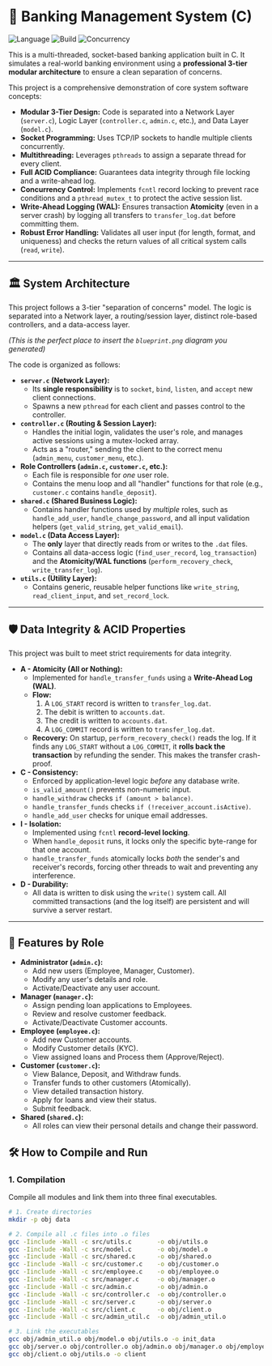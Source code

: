 # 🏦 Banking Management System (C)

![Language](https://img.shields.io/badge/Language-C-blue.svg) ![Build](https://img.shields.io/badge/Build-gcc-lightgrey.svg) ![Concurrency](https://img.shields.io/badge/Concurrency-pthreads-blue.svg)

This is a multi-threaded, socket-based banking application built in C. It simulates a real-world banking environment using a **professional 3-tier modular architecture** to ensure a clean separation of concerns.

This project is a comprehensive demonstration of core system software concepts:
* **Modular 3-Tier Design:** Code is separated into a Network Layer (`server.c`), Logic Layer (`controller.c`, `admin.c`, etc.), and Data Layer (`model.c`).
* **Socket Programming:** Uses TCP/IP sockets to handle multiple clients concurrently.
* **Multithreading:** Leverages `pthreads` to assign a separate thread for every client.
* **Full ACID Compliance:** Guarantees data integrity through file locking and a write-ahead log.
* **Concurrency Control:** Implements `fcntl` record locking to prevent race conditions and a `pthread_mutex_t` to protect the active session list.
* **Write-Ahead Logging (WAL):** Ensures transaction **Atomicity** (even in a server crash) by logging all transfers to `transfer_log.dat` before committing them.
* **Robust Error Handling:** Validates all user input (for length, format, and uniqueness) and checks the return values of all critical system calls (`read`, `write`).

---

## 🏛️ System Architecture

This project follows a 3-tier "separation of concerns" model. The logic is separated into a Network layer, a routing/session layer, distinct role-based controllers, and a data-access layer.

*(This is the perfect place to insert the `blueprint.png` diagram you generated)*

The code is organized as follows:
* **`server.c` (Network Layer):**
    * Its **single responsibility** is to `socket`, `bind`, `listen`, and `accept` new client connections.
    * Spawns a new `pthread` for each client and passes control to the controller.
* **`controller.c` (Routing & Session Layer):**
    * Handles the initial login, validates the user's role, and manages active sessions using a mutex-locked array.
    * Acts as a "router," sending the client to the correct menu (`admin_menu`, `customer_menu`, etc.).
* **Role Controllers (`admin.c`, `customer.c`, etc.):**
    * Each file is responsible for *one* user role.
    * Contains the menu loop and all "handler" functions for that role (e.g., `customer.c` contains `handle_deposit`).
* **`shared.c` (Shared Business Logic):**
    * Contains handler functions used by *multiple* roles, such as `handle_add_user`, `handle_change_password`, and all input validation helpers (`get_valid_string`, `get_valid_email`).
* **`model.c` (Data Access Layer):**
    * The **only** layer that directly reads from or writes to the `.dat` files.
    * Contains all data-access logic (`find_user_record`, `log_transaction`) and the **Atomicity/WAL functions** (`perform_recovery_check`, `write_transfer_log`).
* **`utils.c` (Utility Layer):**
    * Contains generic, reusable helper functions like `write_string`, `read_client_input`, and `set_record_lock`.

---

## 🛡️ Data Integrity & ACID Properties

This project was built to meet strict requirements for data integrity.
* **A - Atomicity (All or Nothing):**
    * Implemented for `handle_transfer_funds` using a **Write-Ahead Log (WAL)**.
    * **Flow:**
        1. A `LOG_START` record is written to `transfer_log.dat`.
        2. The debit is written to `accounts.dat`.
        3. The credit is written to `accounts.dat`.
        4. A `LOG_COMMIT` record is written to `transfer_log.dat`.
    * **Recovery:** On startup, `perform_recovery_check()` reads the log. If it finds any `LOG_START` without a `LOG_COMMIT`, it **rolls back the transaction** by refunding the sender. This makes the transfer crash-proof.
* **C - Consistency:**
    * Enforced by application-level logic *before* any database write.
    * `is_valid_amount()` prevents non-numeric input.
    * `handle_withdraw` checks `if (amount > balance)`.
    * `handle_transfer_funds` checks `if (!receiver_account.isActive)`.
    * `handle_add_user` checks for unique email addresses.
* **I - Isolation:**
    * Implemented using `fcntl` **record-level locking**.
    * When `handle_deposit` runs, it locks only the specific byte-range for that one account.
    * `handle_transfer_funds` atomically locks *both* the sender's and receiver's records, forcing other threads to wait and preventing any interference.
* **D - Durability:**
    * All data is written to disk using the `write()` system call. All committed transactions (and the log itself) are persistent and will survive a server restart.

---

## 🚀 Features by Role
* **Administrator (`admin.c`):**
    * Add new users (Employee, Manager, Customer).
    * Modify any user's details and role.
    * Activate/Deactivate any user account.
* **Manager (`manager.c`):**
    * Assign pending loan applications to Employees.
    * Review and resolve customer feedback.
    * Activate/Deactivate Customer accounts.
* **Employee (`employee.c`):**
    * Add new Customer accounts.
    * Modify Customer details (KYC).
    * View assigned loans and Process them (Approve/Reject).
* **Customer (`customer.c`):**
    * View Balance, Deposit, and Withdraw funds.
    * Transfer funds to other customers (Atomically).
    * View detailed transaction history.
    * Apply for loans and view their status.
    * Submit feedback.
* **Shared (`shared.c`):**
    * All roles can view their personal details and change their password.


## 🛠️ How to Compile and Run

### 1. Compilation
Compile all modules and link them into three final executables.

```bash
# 1. Create directories
mkdir -p obj data

# 2. Compile all .c files into .o files
gcc -Iinclude -Wall -c src/utils.c       -o obj/utils.o
gcc -Iinclude -Wall -c src/model.c       -o obj/model.o
gcc -Iinclude -Wall -c src/shared.c      -o obj/shared.o
gcc -Iinclude -Wall -c src/customer.c    -o obj/customer.o
gcc -Iinclude -Wall -c src/employee.c    -o obj/employee.o
gcc -Iinclude -Wall -c src/manager.c     -o obj/manager.o
gcc -Iinclude -Wall -c src/admin.c       -o obj/admin.o
gcc -Iinclude -Wall -c src/controller.c  -o obj/controller.o
gcc -Iinclude -Wall -c src/server.c      -o obj/server.o
gcc -Iinclude -Wall -c src/client.c      -o obj/client.o
gcc -Iinclude -Wall -c src/admin_util.c  -o obj/admin_util.o

# 3. Link the executables
gcc obj/admin_util.o obj/model.o obj/utils.o -o init_data
gcc obj/server.o obj/controller.o obj/admin.o obj/manager.o obj/employee.o obj/customer.o obj/shared.o obj/model.o obj/utils.o -o server -lpthread
gcc obj/client.o obj/utils.o -o client
